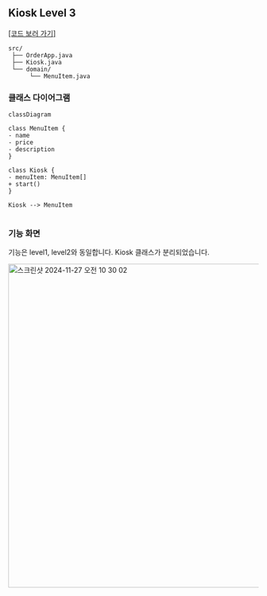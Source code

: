 ## Kiosk Level 3

[[코드 보러 가기]](./src/main/java)

```
src/
 ├── OrderApp.java
 ├── Kiosk.java
 └── domain/
      └── MenuItem.java
```

### 클래스 다이어그램

```mermaid
classDiagram

class MenuItem {
- name
- price
- description
}

class Kiosk {
- menuItem: MenuItem[]
+ start()
}

Kiosk --> MenuItem


```

### 기능 화면

기능은 level1, level2와 동일합니다. Kiosk 클래스가 분리되었습니다.

<img width="651" alt="스크린샷 2024-11-27 오전 10 30 02" src="https://github.com/user-attachments/assets/9b7accf3-3ddd-49e9-8700-5d30c41c4f8b" />
